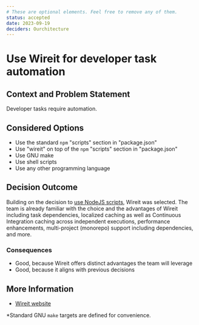 ```yaml
---
# These are optional elements. Feel free to remove any of them.
status: accepted
date: 2023-09-19
deciders: Ourchitecture
---
```


# Use Wireit for developer task automation

## Context and Problem Statement

Developer tasks require automation.

## Considered Options

-   Use the standard `npm` "scripts" section in "package.json"
-   Use "wireit" on top of the `npm` "scripts" section in "package.json"
-   Use GNU make
-   Use shell scripts
-   Use any other programming language

## Decision Outcome

Building on the decision to [use NodeJS scripts](./dev-tasks-using-node-scripts.md), Wireit was selected. The team is already familiar with the choice and the advantages of Wireit including task dependencies, localized caching as well as Continuous Integration caching across independent executions, performance enhancements, multi-project (monorepo) support including dependencies, and more.

### Consequences

-   Good, because Wireit offers distinct advantages the team will leverage
-   Good, because it aligns with previous decisions

## More Information

-   [Wireit website](https://github.com/google/wireit)

\*Standard GNU `make` targets are defined for convenience.
